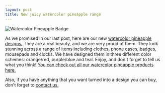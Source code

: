 ```yaml
---
layout: post
title: New juicy watercolor pineapple range
---
```

![Watercolor Pineapple Badge][product-img]

As we promised in our last post, here are our new [watercolor pineapple designs.][watercolor-pineapple-range] They are a real beauty, and we are very proud of them. They look stunning across a range of items including clothes, phone cases, badges, mousepads and clocks. We have designed them in three different color schemes: orange/red, purple/blue and teal. Enjoy, and don't forget to tell us what you think! [You can check out all our watercolor pineapple products here.][watercolor-pineapple-range]

Also, if you have anything that you want turned into a design you can buy, don't forget to [contact us.][contact]

[watercolor-pineapple-range]: {{site.zazzle.collections.watercolor-pineapple}}
[product-img]: {{site.postimg}}/watercolor-pineapple-range/badge.jpg
[contact]: {{site.contact}}